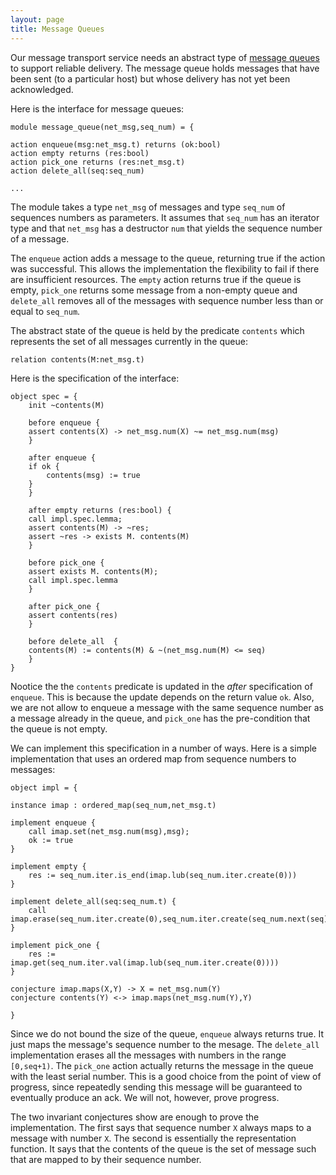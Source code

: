 ```yaml
---
layout: page
title: Message Queues
---
```


Our message transport service needs an abstract type of [message
queues](queue.ivy) to support reliable delivery. The message queue
holds messages that have been sent (to a particular host) but whose
delivery has not yet been acknowledged.

Here is the interface for message queues:

    module message_queue(net_msg,seq_num) = {

	action enqueue(msg:net_msg.t) returns (ok:bool)
	action empty returns (res:bool)
	action pick_one returns (res:net_msg.t)
	action delete_all(seq:seq_num)

	...

The module takes a type `net_msg` of messages and type `seq_num` of
sequences numbers as parameters. It assumes that `seq_num` has an
iterator type and that `net_msg` has a destructor `num` that yields
the sequence number of a message.

The `enqueue` action adds a message
to the queue, returning true if the action was successful. This allows
the implementation the flexibility to fail if there are insufficient
resources.  The `empty` action returns true if the queue is empty,
`pick_one` returns some message from a non-empty queue and
`delete_all` removes all of the messages with sequence number less
than or equal to `seq_num`.

The abstract state of the queue is held by the predicate `contents`
which represents the set of all messages currently in the queue:

    relation contents(M:net_msg.t)

Here is the specification of the interface:

	object spec = {
	    init ~contents(M)

	    before enqueue {
		assert contents(X) -> net_msg.num(X) ~= net_msg.num(msg)
	    }

	    after enqueue {
		if ok {
		    contents(msg) := true
		}
	    }

	    after empty returns (res:bool) {
		call impl.spec.lemma;
		assert contents(M) -> ~res;
		assert ~res -> exists M. contents(M)
	    }

	    before pick_one {
		assert exists M. contents(M);
		call impl.spec.lemma
	    }

	    after pick_one {
		assert contents(res)
	    }

	    before delete_all  {
		contents(M) := contents(M) & ~(net_msg.num(M) <= seq)
	    }
	}
    
Nootice the the `contents` predicate is updated in the *after*
specification of `enqueue`. This is because the update depends on the
return value `ok`.  Also, we are not allow to enqueue a message with
the same sequence number as a message already in the queue, and
`pick_one` has the pre-condition that the queue is not empty.

We can implement this specification in a number of ways. Here is a
simple implementation that uses an ordered map from sequence numbers to
messages:

    object impl = {

	instance imap : ordered_map(seq_num,net_msg.t)

	implement enqueue {
	    call imap.set(net_msg.num(msg),msg);
	    ok := true
	}

	implement empty {
	    res := seq_num.iter.is_end(imap.lub(seq_num.iter.create(0)))
	}
	
	implement delete_all(seq:seq_num.t) {
	    call imap.erase(seq_num.iter.create(0),seq_num.iter.create(seq_num.next(seq)))
	}

	implement pick_one {
	    res := imap.get(seq_num.iter.val(imap.lub(seq_num.iter.create(0))))
	}

	conjecture imap.maps(X,Y) -> X = net_msg.num(Y)
	conjecture contents(Y) <-> imap.maps(net_msg.num(Y),Y)

    }

Since we do not bound the size of the queue, `enqueue` always returns
true. It just maps the message's sequence number to the mesage. The
`delete_all` implementation erases all the messages with numbers in
the range `[0,seq+1)`. The `pick_one` action actually returns the
message in the queue with the least serial number. This is a good
choice from the point of view of progress, since repeatedly sending
this message will be guaranteed to eventually produce an ack. We will
not, however, prove progress.

The two invariant conjectures show are enough to prove the
implementation. The first says that sequence number `X` always maps to
a message with number `X`.  The second is essentially the
representation function. It says that the contents of the queue is the
set of message such that are mapped to by their sequence number.


